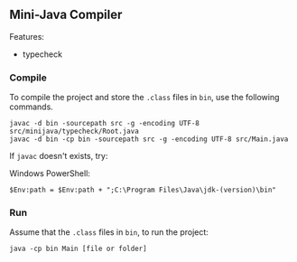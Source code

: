 ## Mini-Java Compiler

Features:
- typecheck 

### Compile
To compile the project and store the `.class` files in `bin`, use the following commands.

    javac -d bin -sourcepath src -g -encoding UTF-8 src/minijava/typecheck/Root.java  
    javac -d bin -cp bin -sourcepath src -g -encoding UTF-8 src/Main.java  

If `javac` doesn't exists, try:

Windows PowerShell:

    $Env:path = $Env:path + ";C:\Program Files\Java\jdk-(version)\bin"
    

### Run
Assume that the `.class` files in `bin`, to run the project:

    java -cp bin Main [file or folder]  